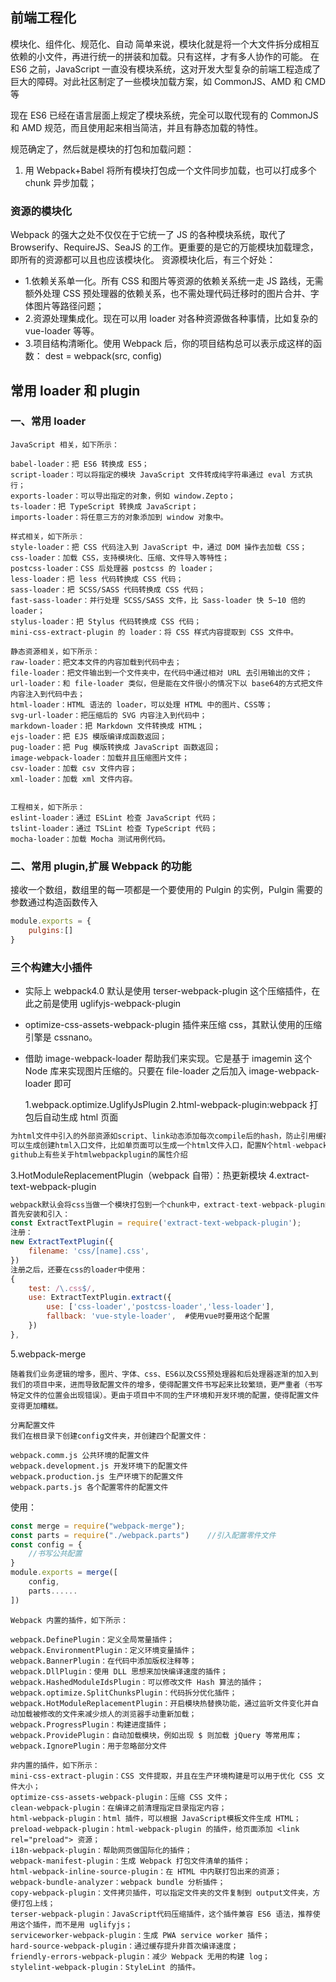 ## 前端工程化

模块化、组件化、规范化、自动
简单来说，模块化就是将一个大文件拆分成相互依赖的小文件，再进行统一的拼装和加载。只有这样，才有多人协作的可能。
在 ES6 之前，JavaScript 一直没有模块系统，这对开发大型复杂的前端工程造成了巨大的障碍。对此社区制定了一些模块加载方案，如 CommonJS、AMD 和 CMD 等

现在 ES6 已经在语言层面上规定了模块系统，完全可以取代现有的 CommonJS 和 AMD 规范，而且使用起来相当简洁，并且有静态加载的特性。

规范确定了，然后就是模块的打包和加载问题：

1. 用 Webpack+Babel 将所有模块打包成一个文件同步加载，也可以打成多个 chunk 异步加载；

### 资源的模块化

Webpack 的强大之处不仅仅在于它统一了 JS 的各种模块系统，取代了 Browserify、RequireJS、SeaJS 的工作。更重要的是它的万能模块加载理念，即所有的资源都可以且也应该模块化。
资源模块化后，有三个好处：

- 1.依赖关系单一化。所有 CSS 和图片等资源的依赖关系统一走 JS 路线，无需额外处理 CSS 预处理器的依赖关系，也不需处理代码迁移时的图片合并、字体图片等路径问题；
- 2.资源处理集成化。现在可以用 loader 对各种资源做各种事情，比如复杂的 vue-loader 等等。
- 3.项目结构清晰化。使用 Webpack 后，你的项目结构总可以表示成这样的函数：
  dest = webpack(src, config)

## 常用 loader 和 plugin

### 一、常用 loader

```
JavaScript 相关，如下所示：

babel-loader：把 ES6 转换成 ES5；
script-loader：可以将指定的模块 JavaScript 文件转成纯字符串通过 eval 方式执行；
exports-loader：可以导出指定的对象，例如 window.Zepto；
ts-loader：把 TypeScript 转换成 JavaScript；
imports-loader：将任意三方的对象添加到 window 对象中。

样式相关，如下所示：
style-loader：把 CSS 代码注入到 JavaScript 中，通过 DOM 操作去加载 CSS；
css-loader：加载 CSS，支持模块化、压缩、文件导入等特性；
postcss-loader：CSS 后处理器 postcss 的 loader；
less-loader：把 less 代码转换成 CSS 代码；
sass-loader：把 SCSS/SASS 代码转换成 CSS 代码；
fast-sass-loader：并行处理 SCSS/SASS 文件，比 Sass-loader 快 5~10 倍的 loader；
stylus-loader：把 Stylus 代码转换成 CSS 代码；
mini-css-extract-plugin 的 loader：将 CSS 样式内容提取到 CSS 文件中。

静态资源相关，如下所示：
raw-loader：把文本文件的内容加载到代码中去；
file-loader：把文件输出到一个文件夹中，在代码中通过相对 URL 去引用输出的文件；
url-loader：和 file-loader 类似，但是能在文件很小的情况下以 base64的方式把文件内容注入到代码中去；
html-loader：HTML 语法的 loader，可以处理 HTML 中的图片、CSS等；
svg-url-loader：把压缩后的 SVG 内容注入到代码中；
markdown-loader：把 Markdown 文件转换成 HTML；
ejs-loader：把 EJS 模版编译成函数返回；
pug-loader：把 Pug 模版转换成 JavaScript 函数返回；
image-webpack-loader：加载并且压缩图片文件；
csv-loader：加载 csv 文件内容；
xml-loader：加载 xml 文件内容。


工程相关，如下所示：
eslint-loader：通过 ESLint 检查 JavaScript 代码；
tslint-loader：通过 TSLint 检查 TypeScript 代码；
mocha-loader：加载 Mocha 测试用例代码。
```

### 二、常用 plugin,扩展 Webpack 的功能

接收一个数组，数组里的每一项都是一个要使用的 Pulgin 的实例，Pulgin 需要的参数通过构造函数传入

```javaScript
module.exports = {
	pulgins:[]
}
```

### 三个构建大小插件

- 实际上 webpack4.0 默认是使用 terser-webpack-plugin 这个压缩插件，在此之前是使用 uglifyjs-webpack-plugin

- optimize-css-assets-webpack-plugin 插件来压缩 css，其默认使用的压缩引擎是 cssnano。

- 借助 image-webpack-loader 帮助我们来实现。它是基于 imagemin 这个 Node 库来实现图片压缩的。只要在 file-loader 之后加入 image-webpack-loader 即可

  1.webpack.optimize.UglifyJsPlugin
  2.html-webpack-plugin:webpack 打包后自动生成 html 页面

```javaScript
为html文件中引入的外部资源如script、link动态添加每次compile后的hash，防止引用缓存的外部文件问题
可以生成创建html入口文件，比如单页面可以生成一个html文件入口，配置N个html-webpack-plugin可以生成N个页面入口
github上有些关于htmlwebpackplugin的属性介绍
```

3.HotModuleReplacementPlugin（webpack 自带）：热更新模块
4.extract-text-webpack-plugin

```javaScript
webpack默认会将css当做一个模块打包到一个chunk中，extract-text-webpack-plugin的作用就是将css提取成独立的css文件
首先安装和引入：
const ExtractTextPlugin = require('extract-text-webpack-plugin');
注册：
new ExtractTextPlugin({
    filename: 'css/[name].css',
})
注册之后，还要在css的loader中使用：
{
    test: /\.css$/,
    use: ExtractTextPlugin.extract({
        use: ['css-loader','postcss-loader','less-loader'],
        fallback: 'vue-style-loader',  #使用vue时要用这个配置
    })
},
```

5.webpack-merge

```
随着我们业务逻辑的增多，图片、字体、css、ES6以及CSS预处理器和后处理器逐渐的加入到我们的项目中来，进而导致配置文件的增多，使得配置文件书写起来比较繁琐，更严重者（书写特定文件的位置会出现错误）。更由于项目中不同的生产环境和开发环境的配置，使得配置文件变得更加糟糕。
```

```
分离配置文件
我们在根目录下创建config文件夹，并创建四个配置文件：

webpack.comm.js 公共环境的配置文件
webpack.development.js 开发环境下的配置文件
webpack.production.js 生产环境下的配置文件
webpack.parts.js 各个配置零件的配置文件
```

使用：

```js
const merge = require("webpack-merge");
const parts = require("./webpack.parts")    //引入配置零件文件
const config = {
    //书写公共配置
}
module.exports = merge([
    config,
    parts......
])
```

```
Webpack 内置的插件，如下所示：

webpack.DefinePlugin：定义全局常量插件；
webpack.EnvironmentPlugin：定义环境变量插件；
webpack.BannerPlugin：在代码中添加版权注释等；
webpack.DllPlugin：使用 DLL 思想来加快编译速度的插件；
webpack.HashedModuleIdsPlugin：可以修改文件 Hash 算法的插件；
webpack.optimize.SplitChunksPlugin：代码拆分优化插件；
webpack.HotModuleReplacementPlugin：开启模块热替换功能，通过监听文件变化并自动加载被修改的文件来减少烦人的浏览器手动重新加载；
webpack.ProgressPlugin：构建进度插件；
webpack.ProvidePlugin：自动加载模块，例如出现 $ 则加载 jQuery 等常用库；
webpack.IgnorePlugin：用于忽略部分文件

非内置的插件，如下所示：
mini-css-extract-plugin：CSS 文件提取，并且在生产环境构建是可以用于优化 CSS 文件大小；
optimize-css-assets-webpack-plugin：压缩 CSS 文件；
clean-webpack-plugin：在编译之前清理指定目录指定内容；
html-webpack-plugin：html 插件，可以根据 JavaScript模板文件生成 HTML；
preload-webpack-plugin：html-webpack-plugin 的插件，给页面添加 <link rel="preload"> 资源；
i18n-webpack-plugin：帮助网页做国际化的插件；
webpack-manifest-plugin：生成 Webpack 打包文件清单的插件；
html-webpack-inline-source-plugin：在 HTML 中内联打包出来的资源；
webpack-bundle-analyzer：webpack bundle 分析插件；
copy-webpack-plugin：文件拷贝插件，可以指定文件夹的文件复制到 output文件夹，方便打包上线；
terser-webpack-plugin：JavaScript代码压缩插件，这个插件兼容 ES6 语法，推荐使用这个插件，而不是用 uglifyjs；
serviceworker-webpack-plugin：生成 PWA service worker 插件；
hard-source-webpack-plugin：通过缓存提升非首次编译速度；
friendly-errors-webpack-plugin：减少 Webpack 无用的构建 log；
stylelint-webpack-plugin：StyleLint 的插件。
```
